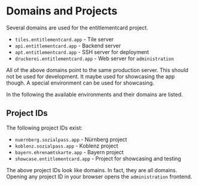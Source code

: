 # Domains and Projects

Several domains are used for the entitlementcard project.

- `tiles.entitlementcard.app` - Tile server
- `api.entitlementcard.app` - Backend server
- `apt.entitlementcard.app` - SSH server for deployment
- `druckerei.entitlementcard.app` - Web server for `administration`

All of the above domains point to the same production server. This should not be used for development. It maybe used for showcasing the app though. A special environment can be used for showcasing. 

In the following the available environments and their domains are listed.

## Project IDs

The following project IDs exist:

- `nuernberg.sozialpass.app` - Nürnberg project
- `koblenz.sozialpass.app` - Koblenz project
- `bayern.ehrenamtskarte.app` - Bayern project
- `showcase.entitlementcard.app` - Project for showcasing and testing

The above project IDs look like domains. In fact, they are all domains. Opening any project ID in your browser opens the `administration` frontend.
